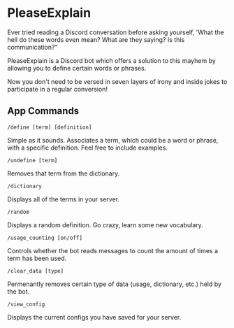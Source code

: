 # PleaseExplain

Ever tried reading a Discord conversation before asking yourself, 'What the hell do these words even mean? What are they saying? Is this communication?"  

PleaseExplain is a Discord bot which offers a solution to this mayhem by allowing you to define certain words or phrases.  

Now you don't need to be versed in seven layers of irony and inside jokes to participate in a regular conversion!

## App Commands

`/define [term] [definition]`  

Simple as it sounds. Associates a term, which could be a word or phrase, with a specific definition. Feel free to include examples.  

`/undefine [term]`  

Removes that term from the dictionary.  

`/dictionary`  

Displays all of the terms in your server.  

`/random`  

Displays a random definition. Go crazy, learn some new vocabulary.  

`/usage_counting [on/off]`  

Controls whether the bot reads messages to count the amount of times a term has been used.  

`/clear_data [type]`  

Permenantly removes certain type of data (usage, dictionary, etc.) held by the bot.  

`/view_config`  

Displays the current configs you have saved for your server.  
